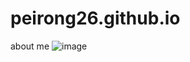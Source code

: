 # peirong26.github.io
about me
![image](https://user-images.githubusercontent.com/44064021/210105879-0185fa3e-a186-43ca-baa1-ff004b1f7a81.JPG)
